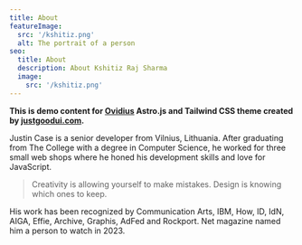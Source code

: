 ```yaml
---
title: About
featureImage:
  src: '/kshitiz.png'
  alt: The portrait of a person
seo:
  title: About
  description: About Kshitiz Raj Sharma
  image:
    src: '/kshitiz.png'
---
```


**This is demo content for [Ovidius](https://github.com/JustGoodUI) Astro.js and Tailwind CSS theme created by [justgoodui.com](https://justgoodui.com/).**

Justin Case is a senior developer from Vilnius, Lithuania. After graduating from The College with a degree in Computer Science, he worked for three small web shops where he honed his development skills and love for JavaScript.

> Creativity is allowing yourself to make mistakes. Design is knowing which ones to keep.

His work has been recognized by Communication Arts, IBM, How, ID, IdN, AIGA, Effie, Archive, Graphis, AdFed and Rockport. Net magazine named him a person to watch in 2023.

